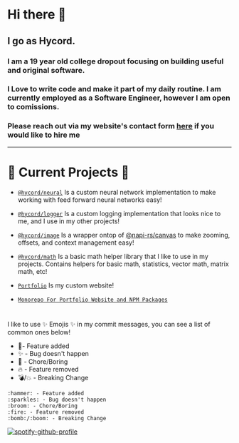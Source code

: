 # Hi there 👋

## I go as Hycord.

### I am a 19 year old college dropout focusing on building useful and original software.
### I Love to write code and make it part of my daily routine. I am currently employed as a Software Engineer, however I am open to comissions.
### Please reach out via my website's contact form [here](https://masen.dev/contact) if you would like to hire me

---
# 🔭 Current Projects 🔭


- [`@hycord/neural`](https://npmjs.org/package/@hycord/neural) Is a custom neural network implementation to make working with feed forward neural networks easy!
- [`@hycord/logger`](https://npmjs.org/package/@hycord/logger) Is a custom logging implementation that looks nice to me, and I use in my other projects!
- [`@hycord/image`](https://npmjs.org/package/@hycord/image) Is a wrapper ontop of [@napi-rs/canvas](https://npmjs.org/package/@napi-rs/canvas) to make zooming, offsets, and context management easy!
- [`@hycord/math`](https://npmjs.org/package/@hycord/math) Is a basic math helper library that I like to use in my projects. Contains helpers for basic math, statistics, vector math, matrix math, etc!


- [`Portfolio`](https://masen.dev) Is my custom website!
    
- [`Monorepo For Portfolio Website and NPM Packages`](https://github.com/hycord/monorepo)

#

I like to use ✨ Emojis ✨ in my commit messages,
you can see a list of common ones below!

- 🔨- Feature added
- ✨ - Bug doesn't happen
- 🧹 - Chore/Boring
- 🔥 - Feature removed
- 💣/💥 - Breaking Change

```
:hammer: - Feature added
:sparkles: - Bug doesn't happen
:broom: - Chore/Boring
:fire: - Feature removed
:bomb:/:boom: - Breaking Change
```

[![spotify-github-profile](https://spotify-github-profile.vercel.app/api/view?uid=31y4vizdkb23gag4e47lysodjfoi&cover_image=true&theme=novatorem&bar_color=9ef9ff&bar_color_cover=true)](https://github.com/kittinan/spotify-github-profile)
